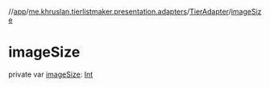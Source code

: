 //[app](../../../index.md)/[me.khruslan.tierlistmaker.presentation.adapters](../index.md)/[TierAdapter](index.md)/[imageSize](image-size.md)

# imageSize

private var [imageSize](image-size.md): [Int](https://kotlinlang.org/api/latest/jvm/stdlib/kotlin/-int/index.html)
